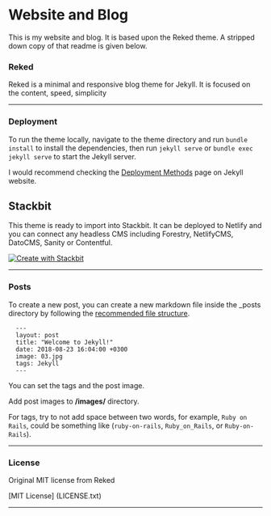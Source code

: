 # Website and Blog

This is my website and blog. It is based upon the Reked theme. A stripped down copy of that readme is given below.


### Reked
Reked is a minimal and responsive blog theme for Jekyll. It is focused on the content, speed, simplicity


* * *

### Deployment

To run the theme locally, navigate to the theme directory and run `bundle install` to install the dependencies, then run `jekyll serve` or `bundle exec jekyll serve` to start the Jekyll server.

I would recommend checking the [Deployment Methods](https://jekyllrb.com/docs/deployment-methods/) page on Jekyll website.

## Stackbit

This theme is ready to import into Stackbit. It can be deployed to Netlify and you can connect any headless CMS including Forestry, NetlifyCMS, DatoCMS, Sanity or Contentful.

[![Create with Stackbit](https://assets.stackbit.com/badge/create-with-stackbit.svg)](https://app.stackbit.com/create?theme=https://github.com/artemsheludko/reked)

* * *

### Posts

To create a new post, you can create a new markdown file inside the \_posts directory by following the [recommended file structure](https://jekyllrb.com/docs/posts/#creating-post-files).

      ---
      layout: post
      title: "Welcome to Jekyll!"
      date: 2018-08-23 16:04:00 +0300
      image: 03.jpg
      tags: Jekyll
      ---


You can set the tags and the post image.

Add post images to **/images/** directory.

For tags, try to not add space between two words, for example, `Ruby on Rails`, could be something like (`ruby-on-rails`, `Ruby_on_Rails`, or `Ruby-on-Rails`).

* * *

### License

Original MIT license from Reked

[MIT License] (LICENSE.txt) 

* * *


